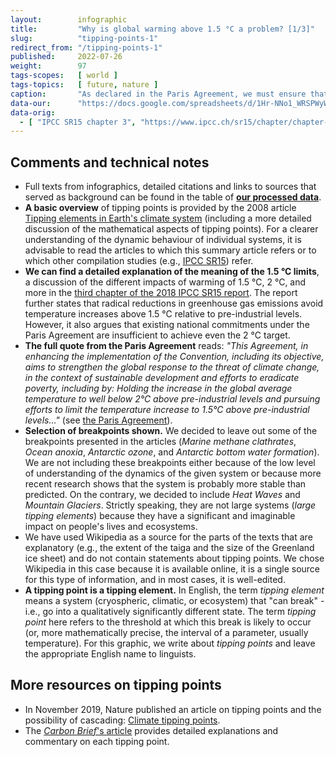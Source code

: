 ```yaml
---
layout:        infographic
title:         "Why is global warming above 1.5 °C a problem? [1/3]"
slug:          "tipping-points-1"
redirect_from: "/tipping-points-1"
published:     2022-07-26
weight:        97
tags-scopes:   [ world ]
tags-topics:   [ future, nature ]
caption:       "As declared in the Paris Agreement, we must ensure that the mean global temperature does not rise well beyond the 1.5 °C limits. One of the main reasons why this effort is so important is the risk of exceeding the “tipping points”: with global warming of 2 °C and higher, many large ecosystems on the planet are highly likely to exceed their tipping point – experience irreversible changes and eventually collapse."
data-our:      "https://docs.google.com/spreadsheets/d/1Hr-NNo1_WRSPWyW8YxP14WfqgOjk2xxrFsCh6enMDKI/edit#gid=0"
data-orig:
  - [ "IPCC SR15 chapter 3", "https://www.ipcc.ch/sr15/chapter/chapter-3" ]
---
```


## Comments and technical notes

* Full texts from infographics, detailed citations and links to sources that served as background can be found in the table of **[our processed data](https://docs.google.com/spreadsheets/d/1Hr-NNo1_WRSPWyW8YxP14WfqgOjk2xxrFsCh6enMDKI/edit?usp=sharing)**.
* __A basic overview__ of tipping points is provided by the 2008 article [Tipping elements in Earth's climate system](https://www.pnas.org/content/105/6/1786) (including a more detailed discussion of the mathematical aspects of tipping points). For a clearer understanding of the dynamic behaviour of individual systems, it is advisable to read the articles to which this summary article refers or to which other compilation studies (e.g., [IPCC SR15](https://www.ipcc.ch/sr15/chapter/chapter-3/)) refer.
* __We can find a detailed explanation of the meaning of the 1.5 °C limits__, a discussion of the different impacts of warming of 1.5 °C, 2 °C, and more in the [third chapter of the 2018 IPCC SR15 report](https://www.ipcc.ch/sr15/chapter/chapter-3/). The report further states that radical reductions in greenhouse gas emissions avoid temperature increases above 1.5 °C relative to pre-industrial levels. However, it also argues that existing national commitments under the Paris Agreement are insufficient to achieve even the 2 °C target.
* __The full quote from the Paris Agreement__ reads: _"This Agreement, in enhancing the implementation of the Convention, including its objective, aims to strengthen the global response to the threat of climate change, in the context of sustainable development and efforts to eradicate poverty, including by: Holding the increase in the global average temperature to well below 2°C above pre-industrial levels and pursuing efforts to limit the temperature increase to 1.5°C above pre-industrial levels…"_ (see [the Paris Agreement](https://unfccc.int/files/essential_background/convention/application/pdf/english_paris_agreement.pdf)).
* __Selection of breakpoints shown.__ We decided to leave out some of the breakpoints presented in the articles (_Marine methane clathrates_, _Ocean anoxia_, _Antarctic ozone_, and _Antarctic bottom water formation_). We are not including these breakpoints either because of the low level of understanding of the dynamics of the given system or because more recent research shows that the system is probably more stable than predicted. On the contrary, we decided to include _Heat Waves_ and _Mountain Glaciers_. Strictly speaking, they are not large systems (_large tipping elements_) because they have a significant and imaginable impact on people's lives and ecosystems.
* We have used Wikipedia as a source for the parts of the texts that are explanatory (e.g., the extent of the taiga and the size of the Greenland ice sheet) and do not contain statements about tipping points. We chose Wikipedia in this case because it is available online, it is a single source for this type of information, and in most cases, it is well-edited.
* __A tipping point is a tipping element.__ In English, the term _tipping element_ means a system (cryospheric, climatic, or ecosystem) that "can break" - i.e., go into a qualitatively significantly different state. The term _tipping point_ here refers to the threshold at which this break is likely to occur (or, more mathematically precise, the interval of a parameter, usually temperature). For this graphic, we write about _tipping points_ and leave the appropriate English name to linguists.

## More resources on tipping points

* In November 2019, Nature published an article on tipping points and the possibility of cascading: [Climate tipping points](https://www.nature.com/articles/d41586-019-03595-0).
* The [_Carbon Brief_'s article](https://www.carbonbrief.org/explainer-nine-tipping-points-that-could-be-triggered-by-climate-change) provides detailed explanations and commentary on each tipping point.
